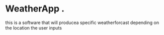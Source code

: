 # WeatherApp .

this is a software that will producea specific weatherforcast depending on the location the user inputs
